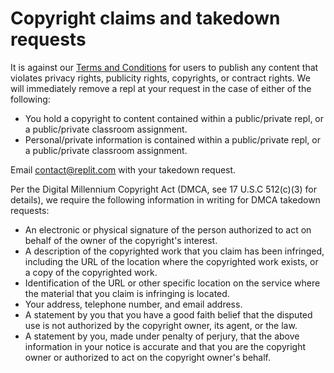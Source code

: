 # Copyright claims and takedown requests

It is against our [Terms and Conditions](https://replit.com/site/terms) for users to publish any content that violates privacy rights, publicity rights, copyrights, or contract rights. We will immediately remove a repl at your request in the case of either of the following:

* You hold a copyright to content contained within a public/private repl, or a public/private classroom assignment.
* Personal/private information is contained within a public/private repl, or a public/private classroom assignment.

Email [contact@replit.com](mailto:contact@replit.com) with your takedown request. 

Per the Digital Millennium Copyright Act (DMCA, see 17 U.S.C 512(c)(3) for details), we require the following information in writing for DMCA takedown requests:

- An electronic or physical signature of the person authorized to act on behalf of the owner of the copyright's interest.
- A description of the copyrighted work that you claim has been infringed, including the URL of the location where the copyrighted work exists, or a copy of the copyrighted work.
- Identification of the URL or other specific location on the service where the material that you claim is infringing is located.
- Your address, telephone number, and email address.
- A statement by you that you have a good faith belief that the disputed use is not authorized by the copyright owner, its agent, or the law.
- A statement by you, made under penalty of perjury, that the above information in your notice is accurate and that you are the copyright owner or authorized to act on the copyright owner's behalf.
